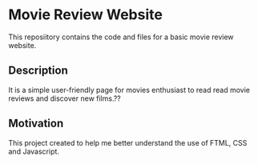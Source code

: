 # Movie Review Website
This reposiitory contains the code and files for a basic movie review website. 

## Description
It is a simple user-friendly page for movies enthusiast to read read movie reviews and discover new films.??

## Motivation
This project created to help me better understand the use of FTML, CSS and Javascript.

